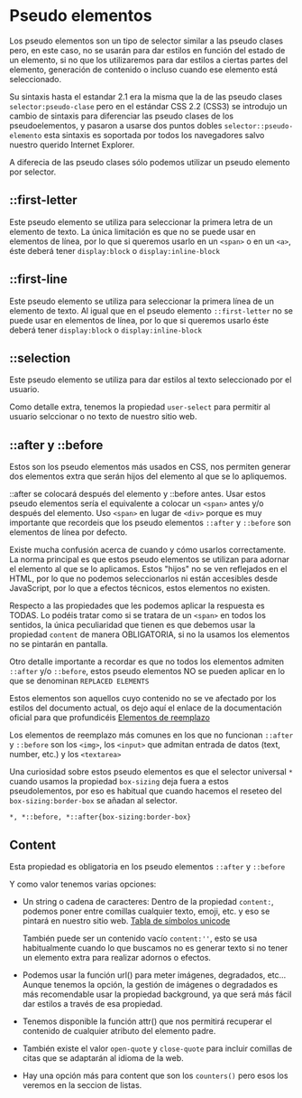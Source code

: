 # Pseudo elementos

Los pseudo elementos son un tipo de selector similar a las pseudo clases pero, en este caso, no se usarán para dar estilos en función del estado de un elemento, si no que los utilizaremos para dar estilos a ciertas partes del elemento, generación de contenido o incluso cuando ese elemento está seleccionado.

Su sintaxis hasta el estandar 2.1 era la misma que la de las pseudo clases `selector:pseudo-clase` pero en el estándar CSS 2.2 (CSS3) se introdujo un cambio de sintaxis para diferenciar las pseudo clases de los pseudoelementos, y pasaron a usarse dos puntos dobles `selector::pseudo-elemento` esta sintaxis es soportada por todos los navegadores salvo nuestro querido Internet Explorer.

A diferecia de las pseudo clases sólo podemos utilizar un pseudo elemento por selector.

## ::first-letter

Este pseudo elemento se utiliza para seleccionar la primera letra de un elemento de texto. La única limitación es que no se puede usar en elementos de línea, por lo que si queremos usarlo en un `<span>` o en un `<a>`, éste deberá tener `display:block` o `display:inline-block`

## ::first-line

Este pseudo elemento se utiliza para seleccionar la primera línea de un elemento de texto. Al igual que en el pseudo elemento `::first-letter` no se puede usar en elementos de línea, por lo que si queremos usarlo éste deberá tener `display:block` o `display:inline-block`

## ::selection

Este pseudo elemento se utiliza para dar estilos al texto seleccionado por el usuario.

Como detalle extra, tenemos la propiedad `user-select` para permitir al usuario selccionar o no texto de nuestro sitio web.

## ::after y ::before

Estos son los pseudo elementos más usados en CSS, nos permiten generar dos elementos extra que serán hijos del elemento al que se lo apliquemos.

::after se colocará después del elemento y ::before antes. Usar estos pseudo elementos sería el equivalente a colocar un `<span>` antes y/o después del elemento. Uso `<span>` en lugar de `<div>` porque es muy importante que recordeis que los pseudo elementos `::after` y `::before` son elementos de línea por defecto.

Existe mucha confusión acerca de cuando y cómo usarlos correctamente. La norma principal es que estos pseudo elementos se utilizan para adornar el elemento al que se lo aplicamos. Estos "hijos" no se ven reflejados en el HTML, por lo que no podemos seleccionarlos ni están accesibles desde JavaScript, por lo que a efectos técnicos, estos elementos no existen.

Respecto a las propiedades que les podemos aplicar la respuesta es TODAS. Lo podéis tratar como si se tratara de un `<span>` en todos los sentidos, la única peculiaridad que tienen es que debemos usar la propiedad `content` de manera OBLIGATORIA, si no la usamos los elementos no se pintarán en pantalla.

Otro detalle importante a recordar es que no todos los elementos admiten `::after` y/o `::before`, estos pseudo elementos NO se pueden aplicar en lo que se denominan `REPLACED ELEMENTS`

Estos elementos son aquellos cuyo contenido no se ve afectado por los estilos del documento actual, os dejo aquí el enlace de la documentación oficial para que profundicéis [Elementos de reemplazo](https://developer.mozilla.org/en-US/docs/Web/CSS/Replaced_element)

Los elementos de reemplazo más comunes en los que no funcionan `::after` y `::before` son los `<img>`, los `<input>` que admitan entrada de datos (text, number, etc.) y los `<textarea>`

Una curiosidad sobre estos pseudo elementos es que el selector universal `*` cuando usamos la propiedad `box-sizing` deja fuera a estos pseudolementos, por eso es habitual que cuando hacemos el reseteo del `box-sizing:border-box` se añadan al selector.

```
*, *::before, *::after{box-sizing:border-box}
```

## Content

Esta propiedad es obligatoria en los pseudo elementos `::after` y `::before`

Y como valor tenemos varias opciones:

- Un string o cadena de caracteres: Dentro de la propiedad `content:`, podemos poner entre comillas cualquier texto, emoji, etc. y eso se pintará en nuestro sitio web. [Tabla de símbolos unicode](https://unicode-table.com/es/)

  También puede ser un contenido vacío `content:''`, esto se usa habitualmente cuando lo que buscamos no es generar texto si no tener un elemento extra para realizar adornos o efectos.

- Podemos usar la función url() para meter imágenes, degradados, etc...
  Aunque tenemos la opción, la gestión de imágenes o degradados es más recomendable usar la propiedad background, ya que será más fácil dar estilos a través de esa propiedad.

- Tenemos disponible la función attr() que nos permitirá recuperar el contenido de cualquier atributo del elemento padre.
- También existe el valor `open-quote` y `close-quote` para incluir comillas de citas que se adaptarán al idioma de la web.
- Hay una opción más para content que son los `counters()` pero esos los veremos en la seccion de listas.
